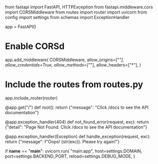 from fastapi import FastAPI, HTTPException
from fastapi.middleware.cors import CORSMiddleware
from routes import router
import uvicorn
from config import settings
from schemas import ExceptionHandler

app = FastAPI()

# Enable CORSd
app.add_middleware(
    CORSMiddleware,
    allow_origins=["*"],
    allow_credentials=True,
    allow_methods=["*"],
    allow_headers=["*"],
)

# Include the routes from routes.py
app.include_router(router)

@app.get("/")
def root():
    return {"message": "Click /docs to see the API documentation"}

@app.exception_handler(404)
def not_found_error(request, exc):
    return {"detail": "Page Not Found. Click /docs to see the API documentation"}

@app.exception_handler(Exception)
def handle_exception(request, exc):
    return {"message": f"Oops! {str(exc)}. Please try again!"}

if __name__ == "__main__":
    uvicorn.run(
        "main:app",
        host=settings.DOMAIN,
        port=settings.BACKEND_PORT,
        reload=settings.DEBUG_MODE,
    )
